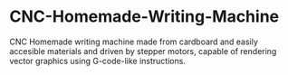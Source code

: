 # CNC-Homemade-Writing-Machine
CNC Homemade writing machine made from cardboard and easily accesible materials and driven by stepper motors, capable of rendering vector graphics using G-code-like instructions. 
